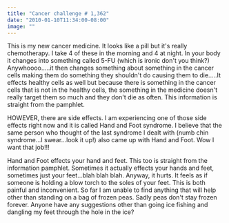 ```yaml
---
title: "Cancer challenge # 1,362"
date: "2010-01-10T11:34:00-08:00"
image: ""
---
```


This is my new cancer medicine. It looks like a pill but it's really chemotherapy. I take 4 of these in the morning and 4 at night. 
In your body it changes into something called 5-FU (which is ironic don't you think?)
Anywhoooo.....it then changes something about something in the cancer cells making them do something they shouldn't do causing them to die.....It effects healthy cells as well but because there is something in the cancer cells that is not in the healthy cells, the something in the medicine doesn't really target them so much and they don't die as often. This information is straight from the pamphlet.

HOWEVER, there are side effects. I am experiencing one of those side effects right now and it is called Hand and Foot syndrome. I believe that the same person who thought of the last syndrome I dealt with (numb chin syndrome...I swear...look it up!)
also came up with Hand and Foot. Wow I want that job!!!

Hand and Foot effects your hand and feet. This too is straight from the information pamphlet. Sometimes it actually effects your hands and feet, sometimes just your feet...blah blah blah. Anyway, it hurts. It feels as if someone is holding a blow torch to the soles of your feet. This is both painful and inconvenient. So far I am unable to find anything that will help other than standing on a bag of frozen peas. Sadly peas don't stay frozen forever. 
Anyone have any suggestions other than going ice fishing and dangling my feet through the hole in the ice?